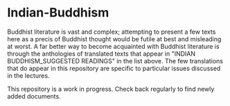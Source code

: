 # Indian-Buddhism
Buddhist literature is vast and complex; attempting to present a few texts here as a precis of Buddhist thought would be futile at best and misleading at worst. A far better way to become acquainted with Buddhist literature is through the anthologies of translated texts that appear in "INDIAN BUDDHISM_SUGGESTED READINGS" in the list above. The few translations that do appear in this repository are specific to particular issues discussed in the lectures.

This repository is a work in progress. Check back regularly to find newly added documents.
